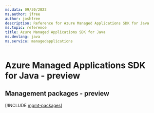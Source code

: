 ```yaml
---
ms.data: 09/30/2022
ms.author: jfree
author: joshfree
description: Reference for Azure Managed Applications SDK for Java
ms.topic: reference
title: Azure Managed Applications SDK for Java
ms.devlang: java
ms.service: managedapplications
---
```

# Azure Managed Applications SDK for Java - preview

## Management packages - preview
[!INCLUDE [mgmt-packages](managed-applications-mgmt-index.md)]